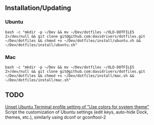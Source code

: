 ## Installation/Updating
### Ubuntu
`bash -c "mkdir -p ~/Dev && mv ~/Dev/dotfiles ~/OLD-DOTFILES 2>/dev/null && git clone git@github.com:davidrivers/dotfiles.git ~/Dev/dotfiles && chmod +x ~/Dev/dotfiles/install/ubuntu.sh && ~/Dev/dotfiles/install/ubuntu.sh"`

### Mac
`bash -c "mkdir -p ~/Dev && mv ~/Dev/dotfiles ~/OLD-DOTFILES 2>/dev/null && git clone git@github.com:davidrivers/dotfiles.git ~/Dev/dotfiles && chmod +x ~/Dev/dotfiles/install/mac.sh && ~/Dev/dotfiles/install/mac.sh"`

## TODO
[Unset Ubuntu Terminal profile setting of "Use colors for system theme"](https://askubuntu.com/questions/628122/how-can-i-set-the-background-color-of-gnome-terminal-using-gconftool-2)
Script the customization of Ubuntu settings (edit keys, auto-hide Dock, themes, etc.), similarly using dconf or gconftool-2
